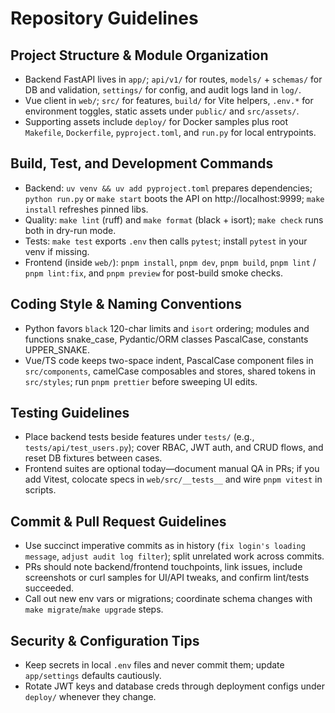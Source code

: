 # Repository Guidelines

## Project Structure & Module Organization
- Backend FastAPI lives in `app/`; `api/v1/` for routes, `models/` + `schemas/` for DB and validation, `settings/` for config, and audit logs land in `log/`.
- Vue client in `web/`; `src/` for features, `build/` for Vite helpers, `.env.*` for environment toggles, static assets under `public/` and `src/assets/`.
- Supporting assets include `deploy/` for Docker samples plus root `Makefile`, `Dockerfile`, `pyproject.toml`, and `run.py` for local entrypoints.

## Build, Test, and Development Commands
- Backend: `uv venv && uv add pyproject.toml` prepares dependencies; `python run.py` or `make start` boots the API on http://localhost:9999; `make install` refreshes pinned libs.
- Quality: `make lint` (ruff) and `make format` (black + isort); `make check` runs both in dry-run mode.
- Tests: `make test` exports `.env` then calls `pytest`; install `pytest` in your venv if missing.
- Frontend (inside `web/`): `pnpm install`, `pnpm dev`, `pnpm build`, `pnpm lint` / `pnpm lint:fix`, and `pnpm preview` for post-build smoke checks.

## Coding Style & Naming Conventions
- Python favors `black` 120-char limits and `isort` ordering; modules and functions snake_case, Pydantic/ORM classes PascalCase, constants UPPER_SNAKE.
- Vue/TS code keeps two-space indent, PascalCase component files in `src/components`, camelCase composables and stores, shared tokens in `src/styles`; run `pnpm prettier` before sweeping UI edits.

## Testing Guidelines
- Place backend tests beside features under `tests/` (e.g., `tests/api/test_users.py`); cover RBAC, JWT auth, and CRUD flows, and reset DB fixtures between cases.
- Frontend suites are optional today—document manual QA in PRs; if you add Vitest, colocate specs in `web/src/__tests__` and wire `pnpm vitest` in scripts.

## Commit & Pull Request Guidelines
- Use succinct imperative commits as in history (`fix login's loading message`, `adjust audit log filter`); split unrelated work across commits.
- PRs should note backend/frontend touchpoints, link issues, include screenshots or curl samples for UI/API tweaks, and confirm lint/tests succeeded.
- Call out new env vars or migrations; coordinate schema changes with `make migrate`/`make upgrade` steps.

## Security & Configuration Tips
- Keep secrets in local `.env` files and never commit them; update `app/settings` defaults cautiously.
- Rotate JWT keys and database creds through deployment configs under `deploy/` whenever they change.
